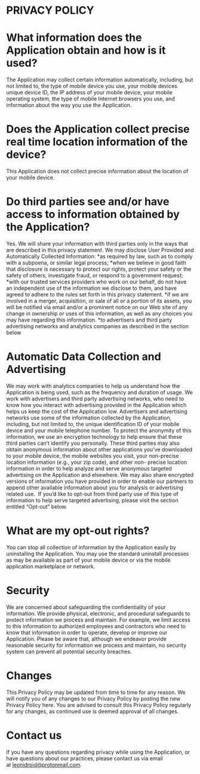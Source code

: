# PRIVACY POLICY

# What information does the Application obtain and how is it used?
The Application may collect certain information automatically, including, but not limited to, the type of mobile device you use, your mobile devices unique device ID, the IP address of your mobile device, your mobile operating system, the type of mobile Internet browsers you use, and information about the way you use the Application. 

# Does the Application collect precise real time location information of the device?
This Application does not collect precise information about the location of your mobile device. 

# Do third parties see and/or have access to information obtained by the Application?
Yes. We will share your information with third parties only in the ways that are described in this privacy statement.
We may disclose User Provided and Automatically Collected Information:
*as required by law, such as to comply with a subpoena, or similar legal process;
*when we believe in good faith that disclosure is necessary to protect our rights, protect your safety or the safety of others, investigate fraud, or respond to a government request;
*with our trusted services providers who work on our behalf, do not have an independent use of the information we disclose to them, and have agreed to adhere to the rules set forth in this privacy statement.
*if we are involved in a merger, acquisition, or sale of all or a portion of its assets, you will be notified via email and/or a prominent notice on our Web site of any change in ownership or uses of this information, as well as any choices you may have regarding this information.
*to advertisers and third party advertising networks and analytics companies as described in the section below

# Automatic Data Collection and Advertising
We may work with analytics companies to help us understand how the Application is being used, such as the frequency and duration of usage. We work with advertisers and third party advertising networks, who need to know how you interact with advertising provided in the Application which helps us keep the cost of the Application low. Advertisers and advertising networks use some of the information collected by the Application, including, but not limited to, the unique identification ID of your mobile device and your mobile telephone number. To protect the anonymity of this information, we use an encryption technology to help ensure that these third parties can’t identify you personally. These third parties may also obtain anonymous information about other applications you’ve downloaded to your mobile device, the mobile websites you visit, your non-precise location information (e.g., your zip code), and other non- precise location information in order to help analyze and serve anonymous targeted advertising on the Application and elsewhere. We may also share encrypted versions of information you have provided in order to enable our partners to append other available information about you for analysis or advertising related use. 
If you’d like to opt-out from third party use of this type of information to help serve targeted advertising, please visit the section entitled “Opt-out” below. 

# What are my opt-out rights?
You can stop all collection of information by the Application easily by uninstalling the Application. You may use the standard uninstall processes as may be available as part of your mobile device or via the mobile application marketplace or network.

# Security
We are concerned about safeguarding the confidentiality of your information. We provide physical, electronic, and procedural safeguards to protect information we process and maintain. For example, we limit access to this information to authorized employees and contractors who need to know that information in order to operate, develop or improve our Application. Please be aware that, although we endeavor provide reasonable security for information we process and maintain, no security system can prevent all potential security breaches.

# Changes
This Privacy Policy may be updated from time to time for any reason. We will notify you of any changes to our Privacy Policy by posting the new Privacy Policy here. You are advised to consult this Privacy Policy regularly for any changes, as continued use is deemed approval of all changes.

# Contact us
If you have any questions regarding privacy while using the Application, or have questions about our practices, please contact us via email at leonidroid@protonmail.com.
